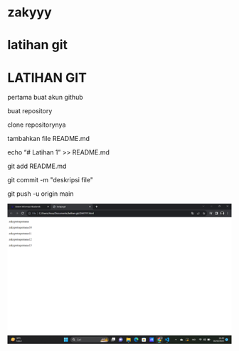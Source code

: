 # zakyyy
# latihan git

<h1>LATIHAN GIT</h1>
<p>pertama buat akun github</p>
<p>buat repository</p>
<p>clone repositorynya</p>
<p>tambahkan file README.md</p>
<p>echo “# Latihan 1” >> README.md</p>
<p>git add README.md</p>
<p>git commit -m "deskripsi file"</p>
<p>git push -u origin main</p>

![gambar1](screenshots/ss.png)
